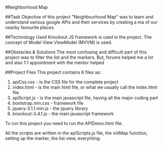 #Neighborhood Map

##Task
Objective of this project "Neighbourhood Map" was to learn and understand various google APIs and their services by creating a ma of our nearby favourite places.

##Technology Used
Knockout JS framework is used in the project. The concept of Model View ViewModel (MVVM) is used.

##Obstacles & Solutions
The most confusing and difficult part of this project was to filter the list and the markers. But, forums helped me a lot and also 1:1 appointment with the mentor helped

##Project Files
This project contains 6 files as:

1. apiCss.css - is the CSS file for the complete project
2. index.html - is the main html file, or what we usually call the index.html file
3. apiScript.js - is the main javascript file, having all the major coding part
4. bootstrap.min.css - framework file
5. jquery-3.1.1.min.js - the jquery library
6. knockout-3.4.1.js - the main javascript framework

To run this project you need to run the APIDemo.html file.

All the scripts are written in the apiScripts.js file, the initMap function, setting up the marker, the list view, everyhting.
